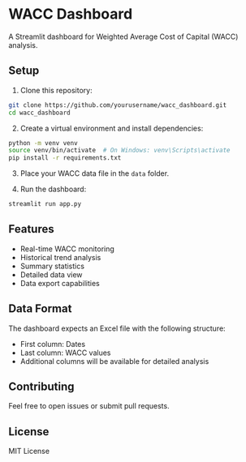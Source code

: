# WACC Dashboard

A Streamlit dashboard for Weighted Average Cost of Capital (WACC) analysis.

## Setup

1. Clone this repository:
```bash
git clone https://github.com/yourusername/wacc_dashboard.git
cd wacc_dashboard
```

2. Create a virtual environment and install dependencies:
```bash
python -m venv venv
source venv/bin/activate  # On Windows: venv\Scripts\activate
pip install -r requirements.txt
```

3. Place your WACC data file in the `data` folder.

4. Run the dashboard:
```bash
streamlit run app.py
```

## Features

- Real-time WACC monitoring
- Historical trend analysis
- Summary statistics
- Detailed data view
- Data export capabilities

## Data Format

The dashboard expects an Excel file with the following structure:
- First column: Dates
- Last column: WACC values
- Additional columns will be available for detailed analysis

## Contributing

Feel free to open issues or submit pull requests.

## License

MIT License